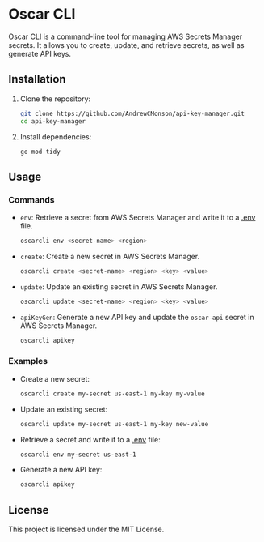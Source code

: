 # Oscar CLI

Oscar CLI is a command-line tool for managing AWS Secrets Manager secrets. It allows you to create, update, and retrieve secrets, as well as generate API keys.

## Installation

1. Clone the repository:
    ```sh
    git clone https://github.com/AndrewCMonson/api-key-manager.git
    cd api-key-manager
    ```

2. Install dependencies:
    ```sh
    go mod tidy
    ```

## Usage

### Commands

- `env`: Retrieve a secret from AWS Secrets Manager and write it to a [.env](http://_vscodecontentref_/1) file.
    ```sh
    oscarcli env <secret-name> <region>
    ```

- `create`: Create a new secret in AWS Secrets Manager.
    ```sh
    oscarcli create <secret-name> <region> <key> <value>
    ```

- `update`: Update an existing secret in AWS Secrets Manager.
    ```sh
    oscarcli update <secret-name> <region> <key> <value>
    ```

- `apiKeyGen`: Generate a new API key and update the `oscar-api` secret in AWS Secrets Manager.
    ```sh
    oscarcli apikey
    ```

### Examples

- Create a new secret:
    ```sh
    oscarcli create my-secret us-east-1 my-key my-value
    ```

- Update an existing secret:
    ```sh
    oscarcli update my-secret us-east-1 my-key new-value
    ```

- Retrieve a secret and write it to a [.env](http://_vscodecontentref_/2) file:
    ```sh
    oscarcli env my-secret us-east-1
    ```

- Generate a new API key:
    ```sh
    oscarcli apikey
    ```

## License

This project is licensed under the MIT License.